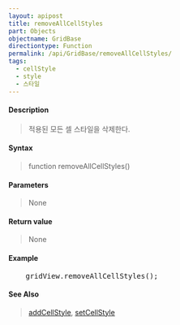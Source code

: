```yaml
---
layout: apipost
title: removeAllCellStyles
part: Objects
objectname: GridBase
directiontype: Function
permalink: /api/GridBase/removeAllCellStyles/
tags:
  - cellStyle
  - style
  - 스타일
---
```


#### Description

> 적용된 모든 셀 스타일을 삭제한다.

#### Syntax

> function removeAllCellStyles()

#### Parameters

> None

#### Return value

> None

#### Example

<pre class="prettyprint">
    gridView.removeAllCellStyles();
</pre>

#### See Also
> [addCellStyle](/api/GridBase/addCellStyle), [setCellStyle](/api/GridBase/setCellStyle)